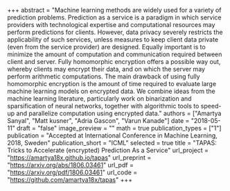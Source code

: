 +++
abstract = "Machine learning methods are widely used for a variety of prediction problems. Prediction as a service is a paradigm in which service providers with technological expertise and computational resources may perform predictions for clients. However, data privacy severely restricts the applicability of such services, unless measures to keep client data private (even from the service provider) are designed. Equally important is to minimize the amount of computation and communication required between client and server. Fully homomorphic encryption offers a possible way out, whereby clients may encrypt their data, and on which the server may perform arithmetic computations. The main drawback of using fully homomorphic encryption is the amount of time required to evaluate large machine learning models on encrypted data. We combine ideas from the machine learning literature, particularly work on binarization and sparsification of neural networks, together with algorithmic tools to speed-up and parallelize computation using encrypted data."
authors = ["Amartya Sanyal", "Matt kusner", "Adria Gascon", "Varun Kanade"]
date = "2018-05-11"
draft = "false"
image_preview = ""
math = true
publication_types = ["1"]
publication = "Accepted at International Conference in Machine Learning, 2018, Sweden"
publication_short = "ICML"
selected = true
title = "TAPAS: Tricks to Accelerate (encrypted) Prediction As a Service"
url_project = "https://amartya18x.github.io/tapas"
url_preprint = "https://arxiv.org/abs/1806.03461"
url_pdf = "https://arxiv.org/pdf/1806.03461"
url_code = "https://github.com/amartya18x/tapas"
+++